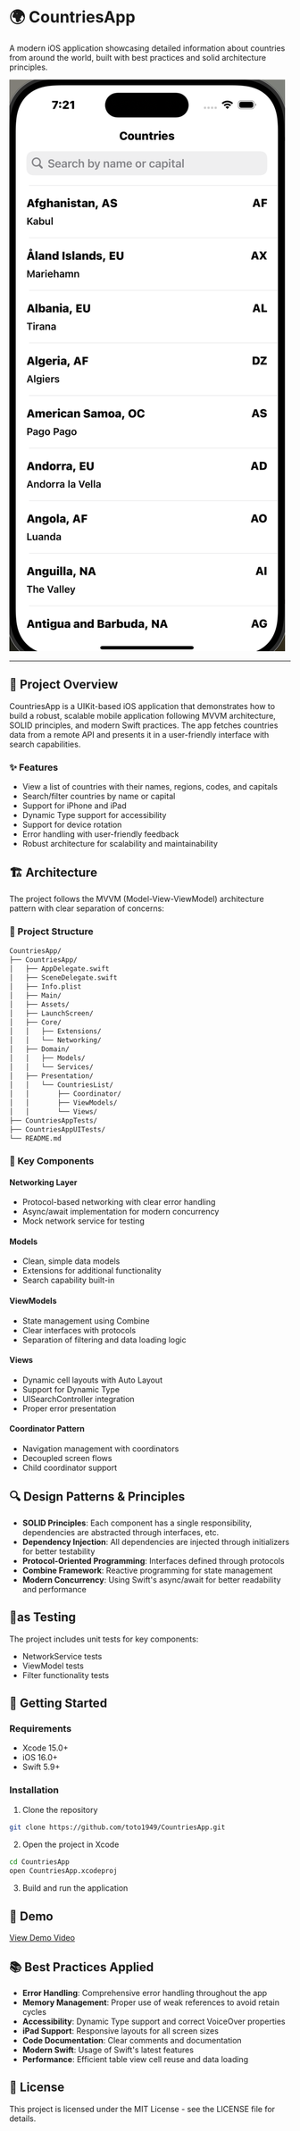 # 🌍 CountriesApp

A modern iOS application showcasing detailed information about countries from around the world, built with best practices and solid architecture principles.

![CountriesApp Screenshot](CountriesApp/Assets/appimage.png)

---

## 📝 Project Overview

CountriesApp is a UIKit-based iOS application that demonstrates how to build a robust, scalable mobile application following MVVM architecture, SOLID principles, and modern Swift practices. The app fetches countries data from a remote API and presents it in a user-friendly interface with search capabilities.

### ✨ Features
- View a list of countries with their names, regions, codes, and capitals
- Search/filter countries by name or capital
- Support for iPhone and iPad
- Dynamic Type support for accessibility
- Support for device rotation
- Error handling with user-friendly feedback
- Robust architecture for scalability and maintainability

## 🏗️ Architecture

The project follows the MVVM (Model-View-ViewModel) architecture pattern with clear separation of concerns:

### 📂 Project Structure
```
CountriesApp/
├── CountriesApp/
│   ├── AppDelegate.swift
│   ├── SceneDelegate.swift
│   ├── Info.plist
│   ├── Main/
│   ├── Assets/
│   ├── LaunchScreen/
│   ├── Core/
│   │   ├── Extensions/
│   │   └── Networking/
│   ├── Domain/
│   │   ├── Models/
│   │   └── Services/
│   ├── Presentation/
│   │   └── CountriesList/
│   │       ├── Coordinator/
│   │       ├── ViewModels/
│   │       └── Views/
├── CountriesAppTests/
├── CountriesAppUITests/
└── README.md
```

### 🤩 Key Components

#### Networking Layer
- Protocol-based networking with clear error handling
- Async/await implementation for modern concurrency
- Mock network service for testing

#### Models
- Clean, simple data models
- Extensions for additional functionality
- Search capability built-in

#### ViewModels
- State management using Combine
- Clear interfaces with protocols
- Separation of filtering and data loading logic

#### Views
- Dynamic cell layouts with Auto Layout
- Support for Dynamic Type
- UISearchController integration
- Proper error presentation

#### Coordinator Pattern
- Navigation management with coordinators
- Decoupled screen flows
- Child coordinator support

## 🔍 Design Patterns & Principles

- **SOLID Principles**: Each component has a single responsibility, dependencies are abstracted through interfaces, etc.
- **Dependency Injection**: All dependencies are injected through initializers for better testability
- **Protocol-Oriented Programming**: Interfaces defined through protocols
- **Combine Framework**: Reactive programming for state management
- **Modern Concurrency**: Using Swift's async/await for better readability and performance

## 🧺as Testing

The project includes unit tests for key components:
- NetworkService tests
- ViewModel tests
- Filter functionality tests

## 🚀 Getting Started

### Requirements
- Xcode 15.0+
- iOS 16.0+
- Swift 5.9+

### Installation
1. Clone the repository
```bash
git clone https://github.com/toto1949/CountriesApp.git
```

2. Open the project in Xcode
```bash
cd CountriesApp
open CountriesApp.xcodeproj
```

3. Build and run the application

## 📱 Demo

[View Demo Video](https://drive.google.com/file/d/1fHNK5Cgkjld310XEEnF49gmIWy8Os5gz/view?usp=drive_link)

## 📚 Best Practices Applied

- **Error Handling**: Comprehensive error handling throughout the app
- **Memory Management**: Proper use of weak references to avoid retain cycles
- **Accessibility**: Dynamic Type support and correct VoiceOver properties
- **iPad Support**: Responsive layouts for all screen sizes
- **Code Documentation**: Clear comments and documentation
- **Modern Swift**: Usage of Swift's latest features
- **Performance**: Efficient table view cell reuse and data loading

## 📄 License

This project is licensed under the MIT License - see the LICENSE file for details.



